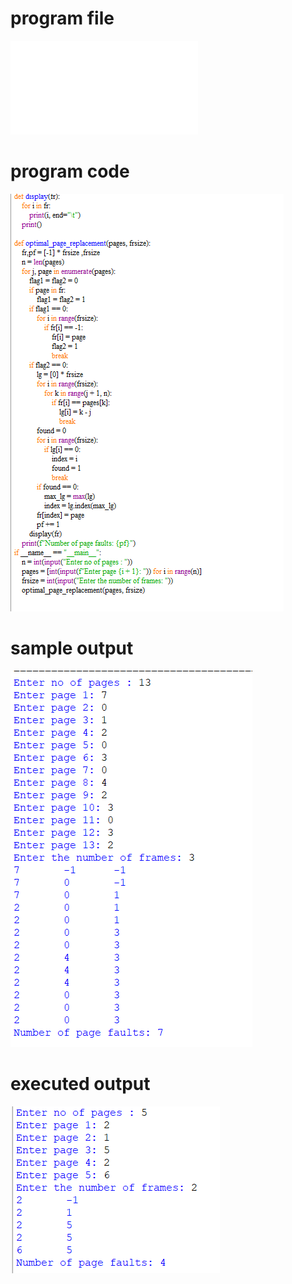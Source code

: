 

# program file
![program file](optimal_Pr_510.py)

# program code 
![program code](optimal_Pr_CODE_510.png)

# sample output
![sample output](optimal_Pr_IO_510.png)

# executed output
![executed output](optimal_Pr_EO_510.png)

